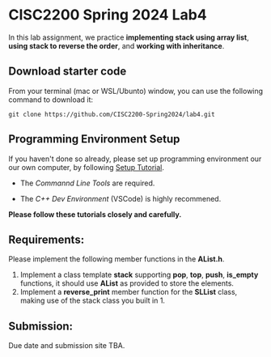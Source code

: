 
# CISC2200 Spring 2024 Lab4

In this lab assignment, we practice **implementing stack using array list**, **using stack to reverse the order**,
and **working with inheritance**.

## Download starter code

From your terminal (mac or WSL/Ubunto) window, you can use the following command to download it:
```
git clone https://github.com/CISC2200-Spring2024/lab4.git
```

## Programming Environment Setup
If you haven't done so already, please set up programming environment our our own computer, by following [Setup Tutorial](https://eecs280staff.github.io/tutorials/). 

- The _Commannd Line Tools_ are required. 

- The _C++ Dev Environment_ (VSCode) is highly recommened.

**Please follow these tutorials closely and carefully.**

## Requirements:

Please implement the following member functions in the **AList.h**. 

1. Implement a class template **stack** supporting **pop**, **top**, **push**, **is_empty** functions, it should use **AList** as provided to store the elements.
2. Implement a **reverse_print** member function for the **SLList** class, making use of the stack class you built in 1.

## Submission:

Due date and submission site TBA. 

   
